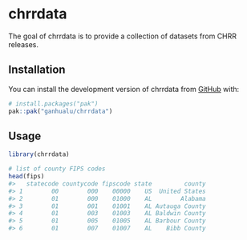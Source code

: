 
<!-- README.md is generated from README.Rmd. Please edit that file -->

# chrrdata

<!-- badges: start -->
<!-- badges: end -->

The goal of chrrdata is to provide a collection of datasets from CHRR
releases.

## Installation

You can install the development version of chrrdata from
[GitHub](https://github.com/) with:

``` r
# install.packages("pak")
pak::pak("ganhualu/chrrdata")
```

## Usage

``` r
library(chrrdata)

# list of county FIPS codes
head(fips)
#>   statecode countycode fipscode state         county
#> 1        00        000    00000    US  United States
#> 2        01        000    01000    AL        Alabama
#> 3        01        001    01001    AL Autauga County
#> 4        01        003    01003    AL Baldwin County
#> 5        01        005    01005    AL Barbour County
#> 6        01        007    01007    AL    Bibb County
```
